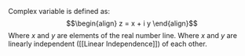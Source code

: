 Complex variable is defined as:
$$\begin{align}
    z = x + i y
\end{align}$$
Where $x$ and $y$ are elements of the real number line. Where $x$ and $y$ are linearly independent ([[Linear Independence]]) of each other.

